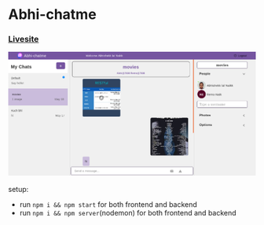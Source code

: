 # Abhi-chatme
### [Livesite](https://abhi-chatme.herokuapp.com/)
![Screenshot](image_prev.png)

setup:
- run `npm i && npm start`  for both frontend and backend
- run `npm i && npm server`(nodemon) for both frontend and backend
